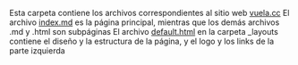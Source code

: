 Esta carpeta contiene los archivos correspondientes al sitio web [vuela.cc](vuela.cc)
El archivo [index.md](https://github.com/vuelaendron/vuela/blob/master/docs/index.md) es la página principal, mientras que los demás archivos .md y .html son subpáginas
El archivo [default.html](https://github.com/vuelaendron/vuela/blob/master/docs/_layouts/default.html) en la carpeta _layouts contiene el diseño y la estructura de la página, y el logo y los links de la parte izquierda

